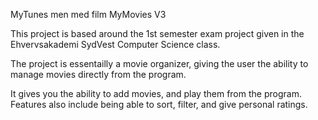 MyTunes men med film
MyMovies V3

This project is based around the 1st semester exam project given in the Ehvervsakademi SydVest Computer Science class.

The project is essentailly a movie organizer, giving the user the ability to manage movies directly from the program. 

It gives you the ability to add movies, and play them from the program. Features also include being able to sort, filter, and give personal ratings.
